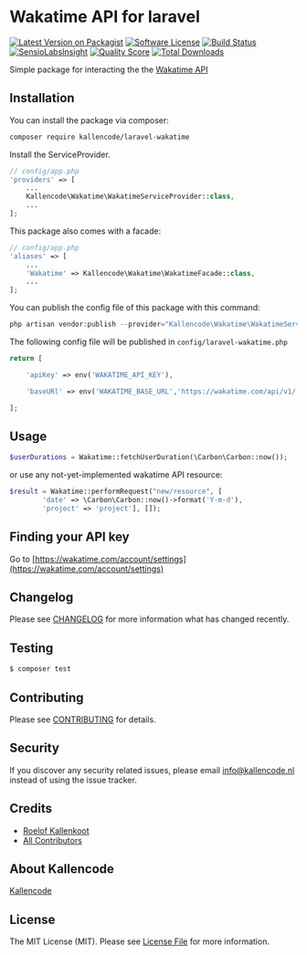 # Wakatime API for laravel

[![Latest Version on Packagist](https://img.shields.io/packagist/v/spatie/:package_name.svg?style=flat-square)](https://packagist.org/packages/kallencode/laravel-wakatime)
[![Software License](https://img.shields.io/badge/license-MIT-brightgreen.svg?style=flat-square)](LICENSE.md)
[![Build Status](https://img.shields.io/travis/kallencode/laravel-wakatime/master.svg?style=flat-square)](https://travis-ci.org/kallencode/laravel-wakatime)
[![SensioLabsInsight](https://img.shields.io/sensiolabs/i/xxxxxxxxx.svg?style=flat-square)](https://insight.sensiolabs.com/projects/xxxxxxxxx)
[![Quality Score](https://img.shields.io/scrutinizer/g/kallencode/laravel-wakatime.svg?style=flat-square)](https://scrutinizer-ci.com/g/kallencode/laravel-wakatime)
[![Total Downloads](https://img.shields.io/packagist/dt/kallencode/laravel-wakatime.svg?style=flat-square)](https://packagist.org/packages/kallencode/laravel-wakatime)

Simple package for interacting the the [Wakatime API](https://wakatime.com)

## Installation

You can install the package via composer:

``` bash
composer require kallencode/laravel-wakatime
```

Install the ServiceProvider.

```php
// config/app.php
'providers' => [
    ...
    Kallencode\Wakatime\WakatimeServiceProvider::class,
    ...
];
```

This package also comes with a facade:

```php
// config/app.php
'aliases' => [
    ...
    'Wakatime' => Kallencode\Wakatime\WakatimeFacade::class,
    ...
];
```

You can publish the config file of this package with this command:

```php
php artisan vendor:publish --provider="Kallencode\Wakatime\WakatimeServiceProvider"
```

The following config file will be published in `config/laravel-wakatime.php`

```php
return [

    'apiKey' => env('WAKATIME_API_KEY'),

    'baseURl' => env('WAKATIME_BASE_URL','https://wakatime.com/api/v1/')

];
```

## Usage

``` php
$userDurations = Wakatime::fetchUserDuration(\Carbon\Carbon::now());
```

or use any not-yet-implemented wakatime API resource:

```php
$result = Wakatime::performRequest("new/resource", [
        'date' => \Carbon\Carbon::now()->format('Y-m-d'),
        'project' => 'project'], []);
```

## Finding your API key

Go to [https://wakatime.com/account/settings](https://wakatime.com/account/settings)



## Changelog

Please see [CHANGELOG](CHANGELOG.md) for more information what has changed recently.

## Testing

``` bash
$ composer test
```

## Contributing

Please see [CONTRIBUTING](CONTRIBUTING.md) for details.

## Security

If you discover any security related issues, please email info@kallencode.nl instead of using the issue tracker.

## Credits

- [Roelof Kallenkoot](https://github.com/rkallenkoot)
- [All Contributors](../../contributors)

## About Kallencode
[Kallencode](https://kallencode.nl)

## License

The MIT License (MIT). Please see [License File](LICENSE.md) for more information.
